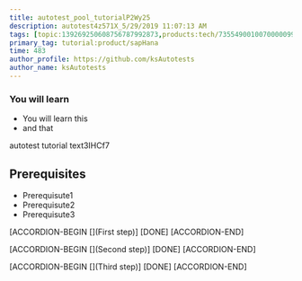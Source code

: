 ```yaml
---
title: autotest_pool_tutorialP2Wy25
description: autotest4z571X_5/29/2019 11:07:13 AM
tags: [topic:139269250608756787992873,products:tech/73554900100700000996,tutorial:experience/advanced]
primary_tag: tutorial:product/sapHana
time: 483
author_profile: https://github.com/ksAutotests
author_name: ksAutotests
---
```

### You will learn
- You will learn this
- and that

autotest tutorial text3IHCf7

## Prerequisites
- Prerequisute1
- Prerequisute2
- Prerequisute3

[ACCORDION-BEGIN [](First step)]
[DONE]
[ACCORDION-END]

[ACCORDION-BEGIN [](Second step)]
[DONE]
[ACCORDION-END]

[ACCORDION-BEGIN [](Third step)]
[DONE]
[ACCORDION-END]

